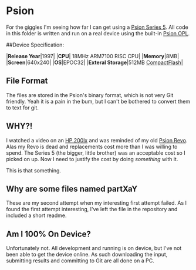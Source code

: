 # Psion

For the giggles I'm seeing how far I can get using a [Psion Series 5](https://en.wikipedia.org/wiki/Psion_Series_5). All code in this folder is written and run on a real device using the built-in [Psion OPL](https://en.wikipedia.org/wiki/Open_Programming_Language).

##Device Specification:

|**Release Year**|1997| 
|**CPU**| 18MHz ARM7100 RISC CPU|
|**Memory**|8MB|
|**Screen**|640x240|
|**OS**|EPOC32|
|**Exteral Storage**|512MB [CompactFlash](https://en.wikipedia.org/wiki/CompactFlash)|

## File Format

The files are stored in the Psion's binary format, which is not very Git friendly. Yeah it is a pain in the bum, but I can't be bothered to convert them to text for git.

## WHY?!

I watched a video on an [HP 200lx](https://en.wikipedia.org/wiki/HP_200LX) and was reminded of my old [Psion Revo](https://en.wikipedia.org/wiki/Psion_Revo). Alas my Revo is dead and replacements cost more than I was willing to spend. The Series 5 (the bigger, little brother) was an acceptable cost so I picked on up. Now I need to justify the cost by doing *something* with it.

This is that something.

## Why are some files named partXaY

These are my second attempt when my interesting first attempt failed. As I found the first attempt interesting, I've left the file in the repository and included a short readme.

## Am I 100% On Device?
Unfortunately not. All development and running is on device, but I've not been able to get the device online. 
As such downloading the input, submitting results and committing to Git are all done on a PC. 
